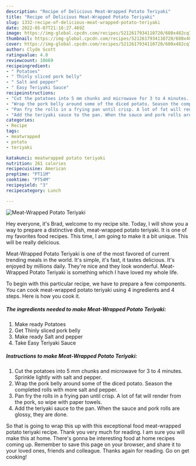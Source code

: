 ```yaml
---
description: "Recipe of Delicious Meat-Wrapped Potato Teriyaki"
title: "Recipe of Delicious Meat-Wrapped Potato Teriyaki"
slug: 1332-recipe-of-delicious-meat-wrapped-potato-teriyaki
date: 2022-05-07T21:16:27.469Z
image: https://img-global.cpcdn.com/recipes/5212617934110720/680x482cq70/meat-wrapped-potato-teriyaki-recipe-main-photo.jpg
thumbnail: https://img-global.cpcdn.com/recipes/5212617934110720/680x482cq70/meat-wrapped-potato-teriyaki-recipe-main-photo.jpg
cover: https://img-global.cpcdn.com/recipes/5212617934110720/680x482cq70/meat-wrapped-potato-teriyaki-recipe-main-photo.jpg
author: Clyde Scott
ratingvalue: 4.8
reviewcount: 10669
recipeingredient:
- " Potatoes"
- " Thinly sliced pork belly"
- " Salt and pepper"
- " Easy Teriyaki Sauce"
recipeinstructions:
- "Cut the potatoes into 5 mm chunks and microwave for 3 to 4 minutes. Sprinkle lightly with salt and pepper."
- "Wrap the pork belly around some of the diced potato. Season the completed rolls with more salt and pepper."
- "Pan fry the rolls in a frying pan until crisp. A lot of fat will render from the pork, so wipe with paper towels."
- "Add the teriyaki sauce to the pan. When the sauce and pork rolls are glossy, they are done."
categories:
- Recipe
tags:
- meatwrapped
- potato
- teriyaki

katakunci: meatwrapped potato teriyaki 
nutrition: 261 calories
recipecuisine: American
preptime: "PT11M"
cooktime: "PT54M"
recipeyield: "3"
recipecategory: Lunch

---
```



![Meat-Wrapped Potato Teriyaki](https://img-global.cpcdn.com/recipes/5212617934110720/680x482cq70/meat-wrapped-potato-teriyaki-recipe-main-photo.jpg)

Hey everyone, it's Brad, welcome to my recipe site. Today, I will show you a way to prepare a distinctive dish, meat-wrapped potato teriyaki. It is one of my favorites food recipes. This time, I am going to make it a bit unique. This will be really delicious.

Meat-Wrapped Potato Teriyaki is one of the most favored of current trending meals in the world. It's simple, it's fast, it tastes delicious. It's enjoyed by millions daily. They're nice and they look wonderful. Meat-Wrapped Potato Teriyaki is something which I have loved my whole life.




To begin with this particular recipe, we have to prepare a few components. You can cook meat-wrapped potato teriyaki using 4 ingredients and 4 steps. Here is how you cook it.

<!--inarticleads1-->

##### The ingredients needed to make Meat-Wrapped Potato Teriyaki:

1. Make ready  Potatoes
1. Get  Thinly sliced pork belly
1. Make ready  Salt and pepper
1. Take  Easy Teriyaki Sauce




<!--inarticleads2-->

##### Instructions to make Meat-Wrapped Potato Teriyaki:

1. Cut the potatoes into 5 mm chunks and microwave for 3 to 4 minutes. Sprinkle lightly with salt and pepper.
1. Wrap the pork belly around some of the diced potato. Season the completed rolls with more salt and pepper.
1. Pan fry the rolls in a frying pan until crisp. A lot of fat will render from the pork, so wipe with paper towels.
1. Add the teriyaki sauce to the pan. When the sauce and pork rolls are glossy, they are done.




So that is going to wrap this up with this exceptional food meat-wrapped potato teriyaki recipe. Thank you very much for reading. I am sure you will make this at home. There's gonna be interesting food at home recipes coming up. Remember to save this page on your browser, and share it to your loved ones, friends and colleague. Thanks again for reading. Go on get cooking!
